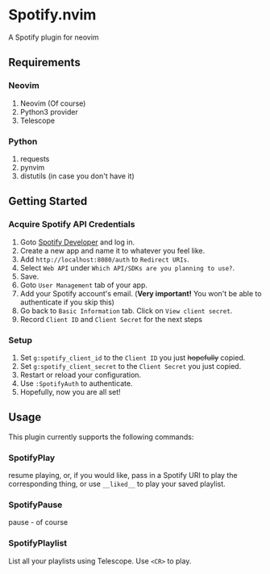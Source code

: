 # Spotify.nvim
A Spotify plugin for neovim

## Requirements
### Neovim
1. Neovim (Of course)
2. Python3 provider
3. Telescope

### Python
1. requests
2. pynvim
3. distutils (in case you don't have it)


## Getting Started
### Acquire Spotify API Credentials
1. Goto [Spotify Developer](https://developer.spotify.com) and log in.
2. Create a new app and name it to whatever you feel like.
3. Add `http://localhost:8080/auth` to `Redirect URIs`.
4. Select `Web API` under `Which API/SDKs are you planning to use?`.
5. Save.
6. Goto `User Management` tab of your app.
7. Add your Spotify account's email. (**Very important!** You won't be able to authenticate if you skip this)
8. Go back to `Basic Information` tab. Click on `View client secret`.
9. Record `Client ID` and `Client Secret` for the next steps

### Setup
1. Set `g:spotify_client_id` to the `Client ID` you just ~~hopefully~~ copied.
2. Set `g:spotify_client_secret` to the `Client Secret` you just copied.
3. Restart or reload your configuration.
4. Use `:SpotifyAuth` to authenticate.
5. Hopefully, now you are all set!

## Usage
This plugin currently supports the following commands:

### SpotifyPlay
resume playing, or, if you would like, pass in a Spotify URI to play the corresponding thing, or use `__liked__` to play your saved playlist.

### SpotifyPause
pause - of course

### SpotifyPlaylist
List all your playlists using Telescope. Use `<CR>` to play.
